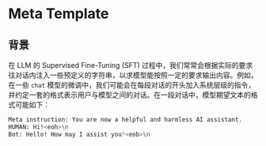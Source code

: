 # Meta Template

## 背景

在 LLM 的 Supervised Fine-Tuning (SFT) 过程中，我们常常会根据实际的要求往对话内注入一些预定义的字符串，以求模型能按照一定的要求输出内容。例如，在一些 `chat` 模型的微调中，我们可能会在每段对话的开头加入系统层级的指令，并约定一套的格式表示用户与模型之间的对话。在一段对话中，模型期望文本的格式可能如下：

```Bash
Meta instruction: You are now a helpful and harmless AI assistant.
HUMAN: Hi!<eoh>\n
Bot: Hello! How may I assist you?<eob>\n
```
<!-- 
在评测时，我们也需要按照约定的格式输入问题，模型才能发挥出其最大的性能。

此外， API 模型也存在着类似的情况。一般 API 的对话模型都允许用户在调用时传入历史对话，还有些模型也允许传入 SYSTEM 层级的指令。为了更好地评测 API 模型的能力，我们希望在评测 API 模型时可以尽量让数据更贴合 API 模型本身的多轮对话模板，而并非把所有内容塞进一段指令当中。

因此，我们需要针对不同模型指定不同的解析模板。在 OpenCompass 中，我们将这套解析模板其称为 **Meta Template**。Meta Template 与模型的配置相绑定，在运行时与数据集的对话式模板相结合，最终产生最适合当前模型的 prompt。

```Python
# 指定时只需要把 meta_template 字段传入模型
models = [
    dict(
        type='AnyModel',
        meta_template = ...,  # meta tmplate
    )
]
```

接下来，我们会介绍 Meta Template 在两种模型上的配置方法。建议读者在阅读本章前，先了解[对话式模板](./prompt_template.md#对话式-prompt)的基本语法。

```{note}
在某些情况下（例如对基座的测试），我们并不需要在正常对话中注入任何的指令，此时我们可以将 meta template 置空。在这种情况下，模型接收到的 prompt 仅由数据集配置定义，是一个普通的字符串。若数据集配置使用的是对话式模板，不同角色的发言将会由 \n 拼接而成。
```

## 应用在语言模型上

下图展示了在 2-shot learning 的情况下，数据从数据集中经过 prompt template 和 meta template，最终构建出 prompt 的几种情况。读者可以该图为参考，方便理解后续的章节。

![](https://user-images.githubusercontent.com/22607038/251195073-85808807-6359-44df-8a19-9f5d00c591ec.png)

我们将会结合几个例子讲解 meta template 的定义方式。

假设根据数据集的对话式模板，产生了下面的 PromptList：

```python
PromptList([
    dict(role='HUMAN', prompt='1+1=?'),
    dict(role='BOT', prompt='2'),
    dict(role='HUMAN', prompt='2+2=?'),
    dict(role='BOT', prompt='4'),
])
```

我们希望把这段对话传到一个已经经过 SFT 的模型。模型约定的对话中不同的角色的发言以`<角色名>:`开头，并固定以一个特殊 token 和 \\n 结尾。以下是模型期望接收到的完整字符串：

```Plain
<HUMAN>: 1+1=?<eoh>
<BOT>: 2<eob>
<HUMAN>: 2+2=?<eoh>
<BOT>: 4<eob>
```

在 meta template 中，我们只需要把每轮对话的格式抽象为如下配置即可：

```Python
# model meta template
meta_template = dict(
    round=[
          dict(role='HUMAN', begin='<HUMAN>: ', end='<eoh>\n'),
          dict(role='BOT', begin='<BOT>: ', end='<eob>\n'),
    ],
 )
```

______________________________________________________________________

有的数据集中可能会引入 SYSTEM 级别的角色：

```python
PromptList([
    dict(role='SYSTEM', fallback_role='HUMAN', prompt='Solve the following math questions'),
    dict(role='HUMAN', prompt='1+1=?'),
    dict(role='BOT', prompt='2'),
    dict(role='HUMAN', prompt='2+2=?'),
    dict(role='BOT', prompt='4'),
])
```

假设模型同样接受 SYSTEM 这个角色，且期望输入为：

```Bash
<SYSTEM>: Solve the following math questions<eosys>\n
<HUMAN>: 1+1=?<eoh>\n
<BOT>: 2<eob>\n
<HUMAN>: 2+2=?<eoh>\n
<BOT>: 4<eob>\n
end of conversation
```

我们就可以把 SYSTEM 角色的定义放进 `reserved_roles` 中。`reserved_roles` 中的角色不会在常规对话中出现，但允许数据集配置的对话式模板在 `begin` 或者 `end` 中调用。

```Python
# model meta template
meta_template = dict(
    round=[
          dict(role='HUMAN', begin='<HUMAN>: ', end='<eoh>\n'),
          dict(role='BOT', begin='<BOT>: ', end='<eob>\n'),
    ],
    reserved_roles=[dict(role='SYSTEM', begin='<SYSTEM>: ', end='<eosys>\n'),],
 ),
```

若模型并不接受 SYSTEM 角色，则**不需要**配置此项，也能正常运行。这种情况下，模型会接收到的字符串变成了：

```Python
<HUMAN>: Solve the following math questions<eoh>\n
<HUMAN>: 1+1=?<eoh>\n
<BOT>: 2<eob>\n
<HUMAN>: 2+2=?<eoh>\n
<BOT>: 4<eob>\n
end of conversation
```

这是因为在 OpenCompass 预定义的数据集中，每个 `SYSTEM` 发言都会有一个 `fallback_role='HUMAN'`，即若 meta template 中的 `SYSTEM` 角色不存在，发言者会被切换至 `HUMAN` 角色。

______________________________________________________________________

有的模型还可能需要考虑在对话开始或结束时嵌入其它字符串，如系统指令：

```Bash
Meta instruction: You are now a helpful and harmless AI assistant.
<SYSTEM>: Solve the following math questions<eosys>\n
<HUMAN>: 1+1=?<eoh>\n
<BOT>: 2<eob>\n
<HUMAN>: 2+2=?<eoh>\n
<BOT>: 4<eob>\n
end of conversation
```

此时，我们可以通过指定 `begin` 和 `end` 参数指定这些字符串。

```Python
meta_template = dict(
    round=[
          dict(role='HUMAN', begin='<HUMAN>: ', end='<eoh>\n'),
          dict(role='BOT', begin='<BOT>: ', end='<eob>\n'),
    ],
    reserved_roles=[dict(role='SYSTEM', begin='<SYSTEM>: ', end='<eosys>\n'),],
    begin="Meta instruction: You are now a helpful and harmless AI assistant.",
    end="end of conversion",
 ),
```

______________________________________________________________________

在**生成式**的任务评测中，我们也不会将答案直接输入模型，而是通过截断 prompt，在保留上文的同时，把模型输出的答案留空。

```Bash
Meta instruction: You are now a helpful and harmless AI assistant.
<SYSTEM>: Solve the following math questions<eosys>\n
<HUMAN>: 1+1=?<eoh>\n
<BOT>: 2<eob>\n
<HUMAN>: 2+2=?<eoh>\n
<BOT>:
```

我们只需要把 BOT 的配置中把 `generate` 字段置为 True ，OpenCompass 即会将 BOT 的最后一句话留给模型生成：

```Python
meta_template = dict(
    round=[
          dict(role='HUMAN', begin='<HUMAN>: ', end='<eoh>\n'),
          dict(role='BOT', begin='<BOT>: ', end='<eob>\n', generate=True),
    ],
    reserved_roles=[dict(role='SYSTEM', begin='<SYSTEM>: ', end='<eosys>\n'),],
    begin="Meta instruction: You are now a helpful and harmless AI assistant.",
    end="end of conversion",
 ),
```

需要注意的是，`generate` 仅影响生成式推理。在进行判别式推理时，模型接受到的 prompt 仍然是完整的。

### 全量字段介绍

```Bash
models = [
    dict(meta_template = dict(
            begin="Meta instruction: You are now a helpful and harmless AI assistant.",
            round=[
                    dict(role='HUMAN', begin='HUMAN: ', end='<eoh>\n'),  # begin and end can be a list of strings or integers.
                    dict(role='THOUGHTS', begin='THOUGHTS: ', end='<eot>\n', prompt='None'), # Here we can set the default prompt, which may be overridden by the speicfic dataset
                    dict(role='BOT', begin='BOT: ', generate=True, end='<eob>\n'),
            ],
            end="end of conversion",
            reserved_roles=[dict(role='SYSTEM', begin='SYSTEM: ', end='\n'),],
            eos_token_id=10000,
         ),
     )
]
```

meta_template 是一个字典，该字典可以包含以下数个字段：

- `begin`，`end` ：(str，可选) prompt 的开头和结尾，通常是一些系统级别的指令。

- `round`：(list) 每一轮对话的模板格式。每轮对话的 prompt 内容由数据集配置的对话式模板控制。

- `reserved_roles`:（list，可选）指定 `round` 中并未出现，但有可能在数据集配置中用到的的预留角色，例如 `SYSTEM` 角色。

- `eos_token_id`:（int, 可选）：指定了该模型的 eos token 的 id。如果不设置，则默认为 tokenizer 中的 eos token id。它的主要作用是在生成式任务中，截取模型的输出结果，因此一般应该被设置为 generate=True 的项所对应的 end 的第一个 token id。

meta_template 的 `round` 指定了一轮对话中每个角色说话的格式，接受一个字典组成的列表，每个字典的关键字如下：

- `role`（str）: 参与对话的角色名，该字符串并不影响实际的 prompt。

- `begin`, `end` (str): 指定该角色在说话时的固定开头或结尾。

- `prompt` (str)：角色的 prompt。在 meta template 中允许留空，但此时必须在数据集配置的 prompt 中指定。

- `generate` (bool): 指定为 True 时，该角色即为模型扮演的角色。在生成任务中，模型接收到的 prompt 会截止到该角色的 `begin` 处，剩下的内容由模型补全。

## 应用在 API 模型上

API 模型的 meta template 与普通模型的 meta template 类似，但配置更为简单。用户可以根据情况，直接使用下面的两种配置之一，即可以多轮对话的方式评测 API 模型：

```Bash
# 若 API 模型不支持 system 指令
meta_template=dict(
    round=[
        dict(role='HUMAN', api_role='HUMAN'),
        dict(role='BOT', api_role='BOT', generate=True)
    ],
)

# 若 API 模型支持 system 指令
meta_template=dict(
    round=[
        dict(role='HUMAN', api_role='HUMAN'),
        dict(role='BOT', api_role='BOT', generate=True)
    ],
    reserved_roles=[
        dict(role='SYSTEM', api_role='SYSTEM'),
    ],
)
```

### 原理

尽管不同 API 模型接受的数据结构不一，但总体上不乏共通之处。接受对话历史的接口里通常允许用户传入以下三个角色的 prompt：

- 用户

- 机器人

- 系统 （可选）

据此 OpenCompass 为 API 模型预设了三个 `api_role`：`HUMAN`, `BOT`, `SYSTEM`，同时约定 API 模型接受的输入除了普通字符串外，还有一种以 `PromptList` 结构表示对话的中间格式。API 模型会将对话重新以多轮对话格式打包，发送至后端。但要激活此功能，需要用户使用上面的 meta template 中把数据集 prompt 模板中的角色 `role` 映射到对应的 `api_role` 中。下图展示了 API 模型接受的输入与 Prompt Template 、Meta Template 之间的关系。

![](https://user-images.githubusercontent.com/22607038/251195872-63aa7d30-045a-4837-84b5-11b09f07fb18.png)

## 调试

如果需要调试 prompt，建议在准备好配置文件后，使用 `tools/prompt_viewer.py` 脚本预览模型实际接收到的 prompt。阅读[这里](../tools.md#prompt-viewer)了解更多。 -->
